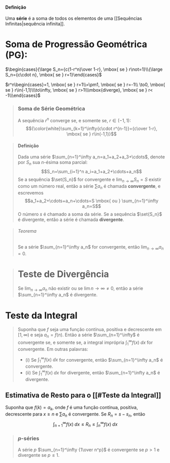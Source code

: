 #### Definição

Uma **série** é a soma de todos os elementos de uma [[Sequências Infinitas|sequência infinita]].

# Soma de Progressão Geométrica (PG):

$\begin{cases}{\large S_n={c(1-r^n)\over 1-r}, \mbox{ se } r\not=1}\\{\large S_n={c\cdot n}, \mbox{ se } r=1}\end{cases}$

$r^n\begin{cases}=1, \mbox{ se } r=1\\=\pm1, \mbox{ se } r=-1\\ \to0, \mbox{ se } r\in(-1,1)\\\to\infty, \mbox{ se } r>1\\\mbox{diverge}, \mbox{ se } r< -1\\\end{cases}$

>### Soma de Série Geométrica
>  A sequência $r^n$ converge se, e somente se, $r\in(-1,1)$:
> $${\color{white}\sum_{k=1}^\infty{c\cdot r^{n-1}}={c\over 1-r}, \mbox{ se } r\in(-1,1)}$$

>#### Definição
>Dada uma série $\sum_{n=1}^\infty a_n=a_1+a_2+a_3+\cdots$, denote por $S_n$ sua $n$-ésima soma parcial:
>$$S_n=\sum_{i=1}^n a_i=a_1+a_2+\cdots+a_n$$
>Se a sequência $\set{S_n}$ for convergente e $\lim_{n\to\infty}S_n=S$ existir como um número real, então a série $\sum a_n$ é chamada **convergente**, e escrevemos
>$$a_1+a_2+\cdots+a_n+\cdots=S \mbox{ ou } \sum_{n=1}^\infty a_n=S$$
>O número $s$ é chamado a soma da série. Se a sequência $\set{S_n}$ é divergente, então a série é chamada **divergente**.

>###### Teorema
>Se a série $\sum_{n=1}^\infty a_n$ for convergente, então $\lim_{n\to\infty}a_n=0$.

># Teste de Divergência
>Se $\lim_{n\to\infty}a_n$ não existir ou se $\lim{n\to\infty}\not=0$, então a série $\sum_{n=1}^\infty a_n$ é divergente.

# Teste da Integral
>Suponha que $f$ seja uma função contínua, positiva e decrescente em $[1,\infty)$ e seja $a_n=f(n)$. Então a série $\sum_{n=1}^\infty$ é convergente se, e somente se, a integral imprópria $\int_1^\infty f(x)\;dx$ for convergente. Em outras palavras: 
>
>+ (i) Se $\int_1^\infty f(x) \;dx$ for convergente, então $\sum_{n=1}^\infty a_n$ é convergente.
>+ (ii) Se $\int_1^\infty f(x) \;dx$ for divergente, então $\sum_{n=1}^\infty a_n$ é divergente.

## Estimativa de Resto para o [[#Teste da Integral]]
Suponha que $f(k)=a_k$, onde $f$ é uma função contínua, positiva, decrescente para $x\geq n$ e $\sum a_n$ é convergente. Se $R_n=s-s_n$, então
$$\int_{n+1}^\infty f(x)\;dx\leq R_n\leq\int_n^\infty f(x)\;dx$$

> ### $p$-séries
> A série $p$ $\sum_{n=1}^\infty {1\over n^p}$ é convergente se $p>1$ e divergente se $p\leq1$.